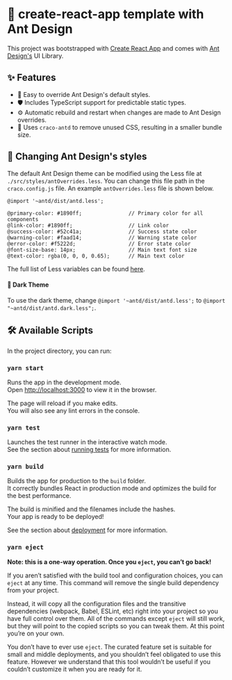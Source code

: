 # 🐜 create-react-app template with Ant Design

This project was bootstrapped with [Create React App](https://github.com/facebook/create-react-app) and comes with [Ant Design's](https://github.com/ant-design/ant-design) UI Library.

## ✨ Features

- 🌈 Easy to override Ant Design's default styles.
- 🛡 Includes TypeScript support for predictable static types.
- ⚙️ Automatic rebuild and restart when changes are made to Ant Design overrides.
- 💼 Uses `craco-antd` to remove unused CSS, resulting in a smaller bundle size.

## 🎨 Changing Ant Design's styles

The default Ant Design theme can be modified using the Less file at `./src/styles/antOverrides.less`. You can change this file path in the `craco.config.js` file. An example `antOverrides.less` file is shown below.

```less
@import '~antd/dist/antd.less';

@primary-color: #1890ff;               // Primary color for all components
@link-color: #1890ff;                  // Link color
@success-color: #52c41a;               // Success state color
@warning-color: #faad14;               // Warning state color
@error-color: #f5222d;                 // Error state color
@font-size-base: 14px;                 // Main text font size
@text-color: rgba(0, 0, 0, 0.65);      // Main text color
```

The full list of Less variables can be found [here](https://github.com/ant-design/ant-design/blob/master/components/style/themes/default.less).

#### 🌚 Dark Theme
To use the dark theme, change `@import '~antd/dist/antd.less';` to `@import "~antd/dist/antd.dark.less";`.

## 🛠 Available Scripts

In the project directory, you can run:

### `yarn start`

Runs the app in the development mode.<br />
Open [http://localhost:3000](http://localhost:3000) to view it in the browser.

The page will reload if you make edits.<br />
You will also see any lint errors in the console.

### `yarn test`

Launches the test runner in the interactive watch mode.<br />
See the section about [running tests](https://facebook.github.io/create-react-app/docs/running-tests) for more information.

### `yarn build`

Builds the app for production to the `build` folder.<br />
It correctly bundles React in production mode and optimizes the build for the best performance.

The build is minified and the filenames include the hashes.<br />
Your app is ready to be deployed!

See the section about [deployment](https://facebook.github.io/create-react-app/docs/deployment) for more information.

### `yarn eject`

**Note: this is a one-way operation. Once you `eject`, you can’t go back!**

If you aren’t satisfied with the build tool and configuration choices, you can `eject` at any time. This command will remove the single build dependency from your project.

Instead, it will copy all the configuration files and the transitive dependencies (webpack, Babel, ESLint, etc) right into your project so you have full control over them. All of the commands except `eject` will still work, but they will point to the copied scripts so you can tweak them. At this point you’re on your own.

You don’t have to ever use `eject`. The curated feature set is suitable for small and middle deployments, and you shouldn’t feel obligated to use this feature. However we understand that this tool wouldn’t be useful if you couldn’t customize it when you are ready for it.
